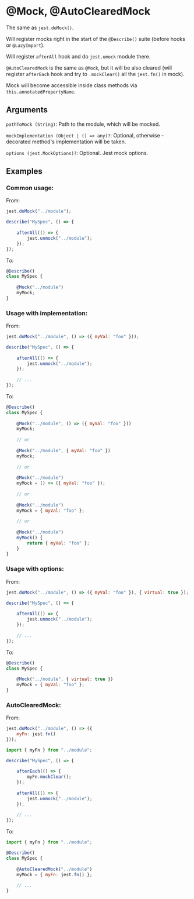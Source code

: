 # @Mock, @AutoClearedMock

The same as `jest.doMock()`.

Will register mocks right in the start of the `@Describe()` suite (before hooks or `@LazyImport`).

Will register `afterAll` hook and do `jest.umock` module there.

`@AutoClearedMock` is the same as `@Mock`, but it will be also cleared (will register `afterEach` hook and try to `.mockClear()` all the `jest.fn()` in mock).

Mock will become accessible inside class methods via `this.annotatedPropertyName`.

## Arguments

`pathToMock (String)`: Path to the module, which will be mocked.

`mockImplementation (Object | () => any)?`: Optional, otherwise - decorated method's implementation will be taken. 

`options (jest.MockOptions)?`: Optional. Jest mock options.

## Examples

### Common usage:

From:

```javascript
jest.doMock("../module");

describe("MySpec", () => {
    
    afterAll(() => {
        jest.unmock("../module");
    });
});
```

To:

```javascript
@Describe()
class MySpec {
    
    @Mock("../module")
    myMock;
}
```

### Usage with implementation:

From:

```javascript
jest.doMock("../module", () => ({ myVal: "foo" }));

describe("MySpec", () => {
    
    afterAll(() => {
        jest.unmock("../module");
    });
    
    // ...
});
```

To:

```javascript
@Describe()
class MySpec {
    
    @Mock("../module", () => ({ myVal: "foo" }))
    myMock;
    
    // or
    
    @Mock("../module", { myVal: "foo" })
    myMock;
    
    // or
    
    @Mock("../module")
    myMock = () => ({ myVal: "foo" });
    
    // or
    
    @Mock("../module")
    myMock = { myVal: "foo" };
    
    // or
    
    @Mock("../module")
    myMock() {
        return { myVal: "foo" };
    }
}
```

### Usage with options:

From:

```javascript
jest.doMock("../module", () => ({ myVal: "foo" }), { virtual: true });

describe("MySpec", () => {
    
    afterAll(() => {
        jest.unmock("../module");
    });
    
    // ...
});
```

To:

```javascript
@Describe()
class MySpec {
    
    @Mock("../module", { virtual: true })
    myMock = { myVal: "foo" };
}
```

### AutoClearedMock:

From:

```javascript
jest.doMock("../module", () => ({
    myFn: jest.fn()
}));

import { myFn } from "../module";

describe("MySpec", () => {
    
    afterEach(() => {
        myFn.mockClear();
    });
    
    afterAll(() => {
        jest.unmock("../module");
    });
    
    // ...
});
```

To:

```javascript
import { myFn } from "../module";

@Describe()
class MySpec {
    
    @AutoClearedMock("../module")
    myMock = { myFn: jest.fn() };
    
    // ...
}
```
